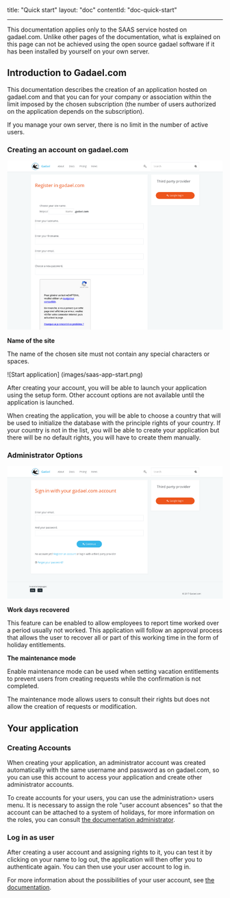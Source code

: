 title: "Quick start"
layout: "doc"
contentId: "doc-quick-start"

---


This documentation applies only to the SAAS service hosted on gadael.com. Unlike other pages of the documentation, what is explained on this page can not be achieved using the open source gadael software if it has been installed by yourself on your own server.

<!-- more -->

## Introduction to Gadael.com

This documentation describes the creation of an application hosted on gadael.com and that you can for your company or association within the limit imposed by the chosen subscription (the number of users authorized on the application depends on the subscription).

If you manage your own server, there is no limit in the number of active users.



### Creating an account on gadael.com

![Create account](images/saas-signup.png)

__Name of the site__

The name of the chosen site must not contain any special characters or spaces.


![Start application] (images/saas-app-start.png)

After creating your account, you will be able to launch your application using the setup form. Other account options are not available until the application is launched.

When creating the application, you will be able to choose a country that will be used to initialize the database with the principle rights of your country. If your country is not in the list, you will be able to create your application but there will be no default rights, you will have to create them manually.

### Administrator Options


![Create account](images/saas-company-settings.png)


__Work days recovered__

This feature can be enabled to allow employees to report time worked over a period usually not worked. This application will follow an approval process that allows the user to recover all or part of this working time in the form of holiday entitlements.

__The maintenance mode__

Enable maintenance mode can be used when setting vacation entitlements to prevent users from creating requests while the confirmation is not completed.

The maintenance mode allows users to consult their rights but does not allow the creation of requests or modification.


## Your application

### Creating Accounts

When creating your application, an administrator account was created automatically with the same username and password as on gadael.com, so you can use this account to access your application and create other administrator accounts.

To create accounts for your users, you can use the administration> users menu. It is necessary to assign the role "user account absences" so that the account can be attached to a system of holidays, for more information on the roles, you can consult [the documentation administrator](002-guide-of-administrator.html).

### Log in as user

After creating a user account and assigning rights to it, you can test it by clicking on your name to log out, the application will then offer you to authenticate again. You can then use your user account to log in.

For more information about the possibilities of your user account, see [the documentation](004-user-guide.html).
